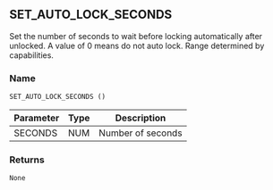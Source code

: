 ## SET\_AUTO\_LOCK\_SECONDS

Set the number of seconds to wait before locking automatically after unlocked. A value of 0 means do not auto lock. Range determined by capabilities.


### Name

`SET_AUTO_LOCK_SECONDS ()`


| Parameter | Type | Description       |
| --------- | ---- | ----------------- |
| SECONDS   | NUM  | Number of seconds |


### Returns

`None`

